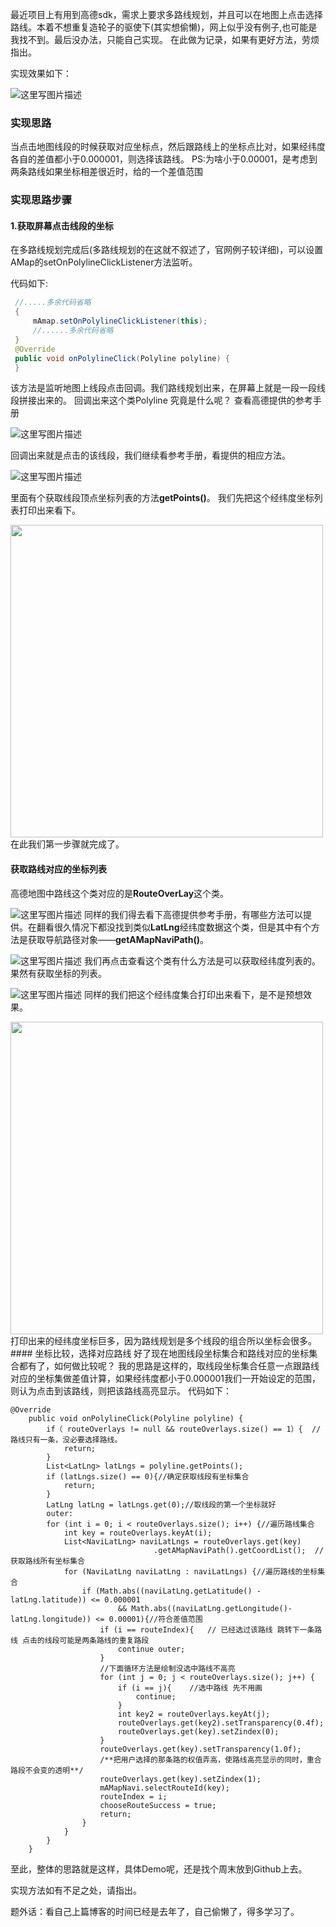 最近项目上有用到高德sdk，需求上要求多路线规划，并且可以在地图上点击选择路线。本着不想重复造轮子的驱使下(其实想偷懒)，网上似乎没有例子,也可能是我找不到。最后没办法，只能自己实现。
在此做为记录，如果有更好方法，劳烦指出。

实现效果如下：

![这里写图片描述](https://img-blog.csdn.net/20180411180555737?watermark/2/text/aHR0cHM6Ly9ibG9nLmNzZG4ubmV0L1ZSb3ltb25k/font/5a6L5L2T/fontsize/400/fill/I0JBQkFCMA==/dissolve/70)

### 实现思路
当点击地图线段的时候获取对应坐标点，然后跟路线上的坐标点比对，如果经纬度各自的差值都小于0.000001，则选择该路线。
PS:为啥小于0.00001，是考虑到两条路线如果坐标相差很近时，给的一个差值范围
### 实现思路步骤
#### 1.获取屏幕点击线段的坐标
在多路线规划完成后(多路线规划的在这就不叙述了，官网例子较详细)，可以设置AMap的setOnPolylineClickListener方法监听。

代码如下:

```Java
 //.....多余代码省略
 {
	 mAmap.setOnPolylineClickListener(this);
	 //......多余代码省略
 }
 @Override
 public void onPolylineClick(Polyline polyline) {
 }
```

该方法是监听地图上线段点击回调。我们路线规划出来，在屏幕上就是一段一段线段拼接出来的。
回调出来这个类Polyline 究竟是什么呢？
查看高德提供的参考手册

![这里写图片描述](https://img-blog.csdn.net/20180411162127562?watermark/2/text/aHR0cHM6Ly9ibG9nLmNzZG4ubmV0L1ZSb3ltb25k/font/5a6L5L2T/fontsize/400/fill/I0JBQkFCMA==/dissolve/70)

回调出来就是点击的该线段，我们继续看参考手册，看提供的相应方法。

![这里写图片描述](https://img-blog.csdn.net/20180411162344365?watermark/2/text/aHR0cHM6Ly9ibG9nLmNzZG4ubmV0L1ZSb3ltb25k/font/5a6L5L2T/fontsize/400/fill/I0JBQkFCMA==/dissolve/70)

里面有个获取线段顶点坐标列表的方法**getPoints()**。
我们先把这个经纬度坐标列表打印出来看下。

<img src="https://img-blog.csdn.net/20180411163211624?watermark/2/text/aHR0cHM6Ly9ibG9nLmNzZG4ubmV0L1ZSb3ltb25k/font/5a6L5L2T/fontsize/400/fill/I0JBQkFCMA==/dissolve/70" width="500px">
在此我们第一步骤就完成了。

#### 获取路线对应的坐标列表
高德地图中路线这个类对应的是**RouteOverLay**这个类。

![这里写图片描述](https://img-blog.csdn.net/2018041116391926?watermark/2/text/aHR0cHM6Ly9ibG9nLmNzZG4ubmV0L1ZSb3ltb25k/font/5a6L5L2T/fontsize/400/fill/I0JBQkFCMA==/dissolve/70)
同样的我们得去看下高德提供参考手册，有哪些方法可以提供。在翻看很久情况下都没找到类似**LatLng**经纬度数据这个类，但是其中有个方法是获取导航路径对象——**getAMapNaviPath()**。

![这里写图片描述](https://img-blog.csdn.net/20180411164249943?watermark/2/text/aHR0cHM6Ly9ibG9nLmNzZG4ubmV0L1ZSb3ltb25k/font/5a6L5L2T/fontsize/400/fill/I0JBQkFCMA==/dissolve/70)
我们再点击查看这个类有什么方法是可以获取经纬度列表的。果然有获取坐标的列表。

![这里写图片描述](https://img-blog.csdn.net/20180411164435393?watermark/2/text/aHR0cHM6Ly9ibG9nLmNzZG4ubmV0L1ZSb3ltb25k/font/5a6L5L2T/fontsize/400/fill/I0JBQkFCMA==/dissolve/70)
同样的我们把这个经纬度集合打印出来看下，是不是预想效果。

<img src="https://img-blog.csdn.net/20180411164826591?watermark/2/text/aHR0cHM6Ly9ibG9nLmNzZG4ubmV0L1ZSb3ltb25k/font/5a6L5L2T/fontsize/400/fill/I0JBQkFCMA==/dissolve/70" width="500px">
打印出来的经纬度坐标巨多，因为路线规划是多个线段的组合所以坐标会很多。
#### 坐标比较，选择对应路线
好了现在地图线段坐标集合和路线对应的坐标集合都有了，如何做比较呢？
我的思路是这样的，取线段坐标集合任意一点跟路线对应的坐标集做差值计算，如果经纬度都小于0.000001我们一开始设定的范围，则认为点击到该路线，则把该路线高亮显示。
代码如下：

```Android
@Override
    public void onPolylineClick(Polyline polyline) {
	    if（ routeOverlays != null && routeOverlays.size() == 1）{  //路线只有一条，没必要选择路线。
		    return;
	    }
        List<LatLng> latLngs = polyline.getPoints();
        if (latLngs.size() == 0){//确定获取线段有坐标集合
            return;
        }
        LatLng latLng = latLngs.get(0);//取线段的第一个坐标就好
        outer:
        for (int i = 0; i < routeOverlays.size(); i++) {//遍历路线集合
            int key = routeOverlays.keyAt(i);
            List<NaviLatLng> naviLatLngs = routeOverlays.get(key)
					            .getAMapNaviPath().getCoordList();  //获取路线所有坐标集合
            for (NaviLatLng naviLatLng : naviLatLngs) {//遍历路线的坐标集合
                if (Math.abs((naviLatLng.getLatitude() - latLng.latitude)) <= 0.000001
                        && Math.abs((naviLatLng.getLongitude()- latLng.longitude)) <= 0.00001){//符合差值范围
                    if (i == routeIndex){   // 已经选过该路线 跳转下一条路线 点击的线段可能是两条路线的重复路段
                        continue outer;
                    }
                    //下面循环方法是绘制没选中路线不高亮
                    for (int j = 0; j < routeOverlays.size(); j++) {
                        if (i == j){    //选中路线 先不用画
                            continue;
                        }
                        int key2 = routeOverlays.keyAt(j);
                        routeOverlays.get(key2).setTransparency(0.4f);
                        routeOverlays.get(key).setZindex(0);
                    }
                    routeOverlays.get(key).setTransparency(1.0f);
                    /**把用户选择的那条路的权值弄高，使路线高亮显示的同时，重合路段不会变的透明**/
                    routeOverlays.get(key).setZindex(1);
                    mAMapNavi.selectRouteId(key);
                    routeIndex = i;
                    chooseRouteSuccess = true;
                    return;
                }
            }
        }
    }
```

至此，整体的思路就是这样，具体Demo呢，还是找个周末放到Github上去。

实现方法如有不足之处，请指出。

题外话：看自己上篇博客的时间已经是去年了，自己偷懒了，得多学习了。
